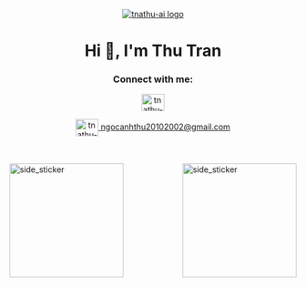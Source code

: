 

<!--
**tnathu-ai/tnathu-ai** is a ✨ _special_ ✨ repository because its `README.md` (this file) appears on your GitHub profile.

Here are some ideas to get you started:

- 🔭 I’m currently working on ...
- 🌱 I’m currently learning ...
- 👯 I’m looking to collaborate on ...
- 🤔 I’m looking for help with ...
- 💬 Ask me about ...
- 📫 How to reach me: ...
- 😄 Pronouns: ...
- ⚡ Fun fact: ...
-->

<p align="center">
<a href=# target="blank"><img align="center" src="https://i.ibb.co/wY08Xwr/Neural-Network-Logo.png" alt="tnathu-ai logo"/></a> 
</p>
<h1 align="center">Hi 👋, I'm Thu Tran</h1>

<h3 align="center">Connect with me:</h3>
<p align="center">
<a href="https://www.youtube.com/channel/UC9PFz9W7OKgSuqV7nQVg21w" target="blank"><img align="center" src="https://raw.githubusercontent.com/rahuldkjain/github-profile-readme-generator/master/src/images/icons/Social/youtube.svg" alt="tnathu-ai" height="30" width="40" /></a> 
</p>
<p align="center">
<a href=# target="blank"><img align="center" src="https://ssl.gstatic.com/ui/v1/icons/mail/rfr/gmail.ico" alt="tnathu-ai" height="30" width="40" />    ngocanhthu20102002@gmail.com</a>
</p>


<br><br>
<img width=200px height=200px alt="side_sticker" src="https://media.giphy.com/media/TEnXkcsHrP4YedChhA/giphy.gif" />
<img align="right" width=200px height=200px alt="side_sticker" src="https://media.giphy.com/media/TEnXkcsHrP4YedChhA/giphy.gif" />



